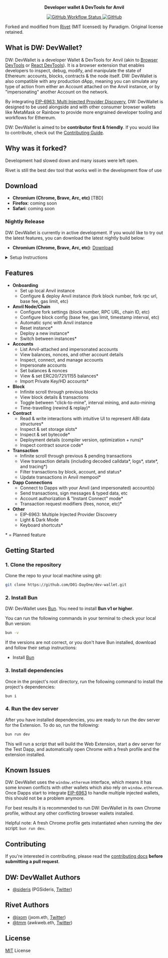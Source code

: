 <p align="center"><strong>Developer wallet & DevTools for Anvil</strong></p>

<div align="center">

[//]: # (  <a href="https://chrome.google.com/webstore/detail/rivet/mobmnpcacgadhkjfelhpemphmmnggnod">)

[//]: # (    <img alt="Chrome Web Store Version" src="https://img.shields.io/chrome-web-store/v/mobmnpcacgadhkjfelhpemphmmnggnod">)

[//]: # (  </a>)
  <a href="https://github.com/D01-DayOne/dev-wallet/actions/workflows/on-push-to-main.yml">
    <img alt="GitHub Workflow Status" src="https://img.shields.io/github/actions/workflow/status/D01-DayOne/dev-wallet/on-push-to-main.yml">
  </a>
  <a href="https://github.com/D01-DayOne/dev-wallet/blob/main/LICENSE">
    <img alt="GitHub" src="https://img.shields.io/github/license/D01-DayOne/dev-wallet">
  </a>
</div>

Forked and modified from [Rivet](https://github.com/paradigmxyz/rivet) (MIT licensed) by Paradigm. Original license retained.

## What is DW: DevWallet?

DW: DevWallet is a developer Wallet & DevTools for Anvil (akin to [Browser DevTools](https://developer.mozilla.org/en-US/docs/Learn/Common_questions/Tools_and_setup/What_are_browser_developer_tools#how_to_open_the_devtools_in_your_browser) or [React DevTools](https://react.dev/learn/react-developer-tools)). It is a browser extension that enables developers to inspect, debug, modify, and manipulate the state of Ethereum: accounts, blocks, contracts & the node itself. DW: DevWallet is also compatible with any production dApp, meaning you can simulate any type of action from either an Account attached on the Anvil instance, or by "impersonating" another Account on the network.

By integrating [EIP-6963: Multi Injected Provider Discovery](https://eips.ethereum.org/EIPS/eip-6963), DW: DevWallet is designed to be used alongside and with other consumer browser wallets like MetaMask or Rainbow to provide more engrained developer tooling and workflows for Ethereum.

DW: DevWallet is aimed to be **contributor first & friendly**. If you would like to contribute, check out the [Contributing Guide](/.github/CONTRIBUTING.md).

## Why was it forked?

Development had slowed down and many issues were left open.

Rivet is still the best dev tool that works well in the development flow of use


## Download

- **Chromium (Chrome, Brave, Arc, etc)** [TBD]
- **Firefox**: coming soon
- **Safari**: coming soon

### Nightly Release

DW: DevWallet is currently in active development. If you would like to try out the latest features, you can download the latest nightly build below:

- **Chromium (Chrome, Brave, Arc, etc)**: [Download](https://github.com/D01-DayOne/dev-wallet/releases/latest)

<details>
  <summary>Setup Instructions</summary>
  <ol>
    <li>Download the asset `extension.zip` from the link above</li>
    <li>Unzip the downloaded file</li>
    <li>Open your chromium browser and navigate to <code>chrome://extensions</code></li>
    <li>Enable <code>Developer Mode</code> in the top right corner</li>
    <li>Click <code>Load Unpacked</code> in the top left corner</li>
    <li>Select the unzipped folder</li>
    <li>Done! You should now see the DW: DevWallet extension in your browser</li>
  </ol>
</details>

## Features

- **Onboarding**
  - Set up local Anvil instance
  - Configure & deploy Anvil instance (fork block number, fork rpc url, base fee, gas limit, etc)
- **Anvil Node/Chain**
  - Configure fork settings (block number, RPC URL, chain ID, etc)
  - Configure block config (base fee, gas limit, timestamp interval, etc)
  - Automatic sync with Anvil instance
  - Reset instance*
  - Deploy a new instance*
  - Switch between instances*
- **Accounts**
  - List Anvil-attached and impersonated accounts
  - View balances, nonces, and other account details
  - Inspect, connect, and manage accounts
  - Impersonate accounts
  - Set balances & nonces
  - View & set ERC20/721/1155 balances*
  - Import Private Key/HD accounts*
- **Block**
  - Infinite scroll through previous blocks
  - View block details & transactions
  - Toggle between "click-to-mine", interval mining, and auto-mining
  - Time-travelling (rewind & replay)*
- **Contract**
  - Read & write interactions with intuitive UI to represent ABI data structures*
  - Inspect & set storage slots*
  - Inspect & set bytecode*
  - Deployment details (compiler version, optimization + runs)*
  - Inspect contract source code*
- **Transaction**
  - Infinite scroll through previous & pending transactions
  - View transaction details (including decoded calldata*, logs*, state*, and tracing*)
  - Filter transactions by block, account, and status*
  - Update transactions in Anvil mempool*
- **Dapp Connections**
  - Connect to Dapps with your Anvil (and impersonated) account(s)
  - Send transactions, sign messages & typed data, etc
  - Account authorization & "Instant Connect" mode*
  - Transaction request modifiers (fees, nonce, etc)*
- **Other**
  - EIP-6963: Multiple Injected Provider Discovery
  - Light & Dark Mode
  - Keyboard shortcuts*

\* = Planned feature

## Getting Started

### 1. Clone the repository

Clone the repo to your local machine using git:

```bash
git clone https://github.com/D01-DayOne/dev-wallet.git
```

### 2. Install Bun

DW: DevWallet uses [Bun](https://bun.sh). You need to install **Bun v1 or higher**.

You can run the following commands in your terminal to check your local Bun version:

```bash
bun -v
```

If the versions are not correct, or you don't have Bun installed, download and follow their setup instructions:

- Install [Bun](https://bun.sh/docs/installation)

### 3. Install dependencies

Once in the project's root directory, run the following command to install the project's dependencies:

```bash
bun i
```

### 4. Run the dev server

After you have installed dependencies, you are ready to run the dev server for the Extension. To do so, run the following:

```bash
bun run dev 
```

This will run a script that will build the Web Extension, start a dev server for the Test Dapp, and automatically open Chrome with a fresh profile and the extension installed.

## Known Issues

DW: DevWallet uses the `window.ethereum` interface, which means it has some known conflicts with other wallets which also rely on `window.ethereum`. Once Dapps start to integrate [EIP-6963](https://eips.ethereum.org/EIPS/eip-6963) to handle multiple injected wallets, this should not be a problem anymore.

For best results it is recommended to run DW: DevWallet in its own Chrome profile, without any other conflicting browser wallets installed.

Helpful note: A fresh Chrome profile gets instantiated when running the dev script: `bun run dev`.

## Contributing

If you're interested in contributing, please read the [contributing docs](/.github/CONTRIBUTING.md) **before submitting a pull request**.

## DW: DevWallet Authors
- [@sideris](https://github.com/sideris) (PGSideris, [Twitter](https://twitter.com/PGSideris))

## Rivet Authors

- [@jxom](https://github.com/jxom) (jxom.eth, [Twitter](https://twitter.com/_jxom))
- [@tmm](https://github.com/tmm) (awkweb.eth, [Twitter](https://twitter.com/awkweb))

## License

[MIT](/LICENSE) License
